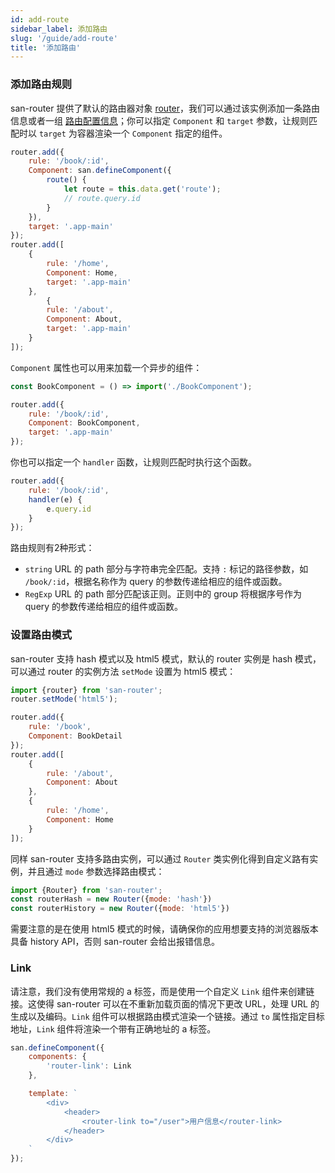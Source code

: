 ```yaml
---
id: add-route
sidebar_label: 添加路由
slug: '/guide/add-route'
title: '添加路由'
---
```


### 添加路由规则

san-router 提供了默认的路由器对象 [router](/san-router/docs/api#router)，我们可以通过该实例添加一条路由信息或者一组 [路由配置信息](/san-router/docs/data-structure#routeconfiginfo)；你可以指定 `Component` 和 `target` 参数，让规则匹配时以 `target` 为容器渲染一个 `Component` 指定的组件。

```javascript
router.add({
    rule: '/book/:id',
    Component: san.defineComponent({
        route() {
            let route = this.data.get('route');
            // route.query.id
        }
    }),
    target: '.app-main'
});
router.add([
    {
        rule: '/home',
        Component: Home,
        target: '.app-main'
    },
		{
        rule: '/about',
        Component: About,
        target: '.app-main'
    }
]);
```

`Component` 属性也可以用来加载一个异步的组件：

```js
const BookComponent = () => import('./BookComponent');

router.add({
    rule: '/book/:id',
    Component: BookComponent,
    target: '.app-main'
});

```

你也可以指定一个 `handler` 函数，让规则匹配时执行这个函数。

```javascript
router.add({
    rule: '/book/:id',
    handler(e) {
        e.query.id
    }
});
```

路由规则有2种形式：

- `string` URL 的 path 部分与字符串完全匹配。支持 `:` 标记的路径参数，如 `/book/:id`，根据名称作为 query 的参数传递给相应的组件或函数。
- `RegExp` URL 的 path 部分匹配该正则。正则中的 group 将根据序号作为 query 的参数传递给相应的组件或函数。


### 设置路由模式

san-router 支持 hash 模式以及 html5 模式，默认的 router 实例是 hash 模式，可以通过 router 的实例方法 `setMode` 设置为 html5 模式：

```javascript
import {router} from 'san-router';
router.setMode('html5');

router.add({
    rule: '/book',
    Component: BookDetail
});
router.add([
    {
        rule: '/about',
        Component: About
    },
    {
        rule: '/home',
        Component: Home
    }
]);
```

同样 san-router 支持多路由实例，可以通过 `Router` 类实例化得到自定义路有实例，并且通过 `mode` 参数选择路由模式： 

```javascript
import {Router} from 'san-router';
const routerHash = new Router({mode: 'hash'})
const routerHistory = new Router({mode: 'html5'})
```

需要注意的是在使用 html5 模式的时候，请确保你的应用想要支持的浏览器版本具备 history API，否则 san-router 会给出报错信息。

### Link

请注意，我们没有使用常规的 a 标签，而是使用一个自定义 `Link` 组件来创建链接。这使得 san-router 可以在不重新加载页面的情况下更改 URL，处理 URL 的生成以及编码。`Link` 组件可以根据路由模式渲染一个链接。通过 `to` 属性指定目标地址，`Link` 组件将渲染一个带有正确地址的 a 标签。

```javascript
san.defineComponent({
    components: {
        'router-link': Link
    },

    template: `
        <div>
            <header>
                <router-link to="/user">用户信息</router-link>
            </header>
        </div>
    `
});
```
